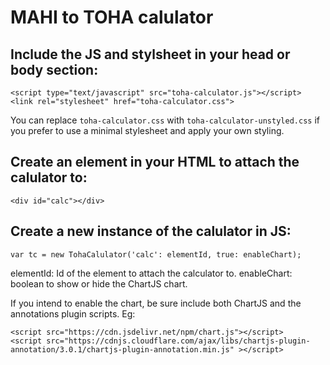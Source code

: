 # MAHI to TOHA calulator

## Include the JS and stylsheet in your head or body section:

`<script type="text/javascript" src="toha-calculator.js"></script>`
`<link rel="stylesheet" href="toha-calculator.css">`

You can replace `toha-calculator.css` with `toha-calculator-unstyled.css` if you prefer to use a minimal stylesheet and apply your own styling.

## Create an element in your HTML to attach the calulator to:

`<div id="calc"></div>`

## Create a new instance of the calulator in JS:
`var tc = new TohaCalulator('calc': elementId, true: enableChart);`

 elementId: Id of the element to attach the calculator to.
 enableChart: boolean to show or hide the ChartJS chart.

If you intend to enable the chart, be sure include both ChartJS and the annotations plugin scripts. Eg:
```
<script src="https://cdn.jsdelivr.net/npm/chart.js"></script>
<script src="https://cdnjs.cloudflare.com/ajax/libs/chartjs-plugin-annotation/3.0.1/chartjs-plugin-annotation.min.js" ></script>
```